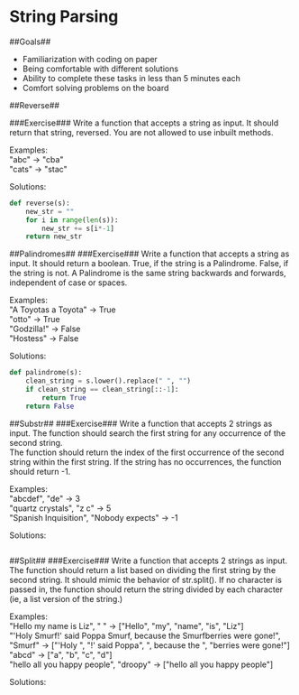 String Parsing
=======
##Goals##
* Familiarization with coding on paper
* Being comfortable with different solutions
* Ability to complete these tasks in less than 5 minutes each
* Comfort solving problems on the board


##Reverse##

###Exercise###
Write a function that accepts a string as input. It should return that string, reversed. You are not allowed to use inbuilt methods.

Examples:  
"abc" -> "cba"  
"cats" -> "stac"  

Solutions:

```python
def reverse(s):
	new_str = ""
	for i in range(len(s)):
		new_str += s[i*-1]
	return new_str

```

##Palindromes##
###Exercise###
Write a function that accepts a string as input. It should return a boolean. True, if the string is a Palindrome. False, if the string is not. A Palindrome is the same string backwards and forwards, independent of case or spaces.


Examples:  
"A Toyotas a Toyota" -> True  
"otto" -> True  
"Godzilla!" -> False  
"Hostess" -> False  

Solutions:
```python
def palindrome(s):
    clean_string = s.lower().replace(" ", "")
    if clean_string == clean_string[::-1]:
        return True
    return False
```


##Substr##
###Exercise###
Write a function that accepts 2 strings as input. The function should search the first string for any occurrence of the second string.  
The function should return the index of the first occurrence of the second string within the first string. If the string has no occurrences, the function should return -1.  

Examples:  
"abcdef", "de" -> 3  
"quartz crystals", "z c" -> 5  
"Spanish Inquisition", "Nobody expects" -> -1  

Solutions:  
```python

```

##Split##
###Exercise###
Write a function that accepts 2 strings as input. The function should return a list based on dividing the first string by the second string. It should mimic the behavior of str.split(). If no character is passed in, the function should return the string divided by each character (ie, a list version of the string.)

Examples:  
"Hello my name is Liz", " " -> ["Hello", "my", "name", "is", "Liz"]  
"'Holy Smurf!' said Poppa Smurf, because the Smurfberries were gone!", "Smurf" -> ["'Holy ", "!' said Poppa", ", because the ", "berries were gone!"]  
"abcd" -> ["a", "b", "c", "d"]  
"hello all you happy people", "droopy" -> ["hello all you happy people"]  

Solutions:  
```python

```